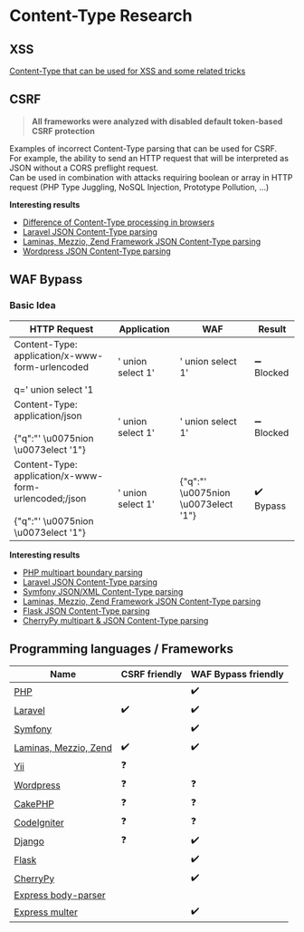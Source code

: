 # Content-Type Research

## XSS

[Content-Type that can be used for XSS and some related tricks](XSS.md)

## CSRF

> **All frameworks were analyzed with disabled default token-based CSRF protection**

Examples of incorrect Content-Type parsing that can be used for CSRF.  
For example, the ability to send an HTTP request that will be interpreted as JSON without a CORS preflight request.  
Can be used in combination with attacks requiring boolean or array in HTTP request (PHP Type Juggling, NoSQL Injection, Prototype Pollution, ...)

**Interesting results**
 * [Difference of Content-Type processing in browsers](Browsers.md)
 * [Laravel JSON Content-Type parsing](ct-tricks/Laravel.md)
 * [Laminas, Mezzio, Zend Framework JSON Content-Type parsing](ct-tricks/Mezzio.md)
 * [Wordpress JSON Content-Type parsing](ct-tricks/Wordpress.md)

## WAF Bypass

### Basic Idea

| HTTP Request                                                                                      | Application         | WAF                                   | Result                     |
|---------------------------------------------------------------------------------------------------|---------------------|---------------------------------------|----------------------------|
| Content-Type: application/x-www-form-urlencoded<br><br>q=' union select '1                        | ' union select 1'   | ' union select 1'                     | :heavy_minus_sign: Blocked |
| Content-Type: application/json<br><br>{"q":"' \u0075nion \u0073elect '1"}                         | ' union select 1'   | ' union select 1'                     | :heavy_minus_sign: Blocked |
| Content-Type: application/x-www-form-urlencoded;/json<br><br>{"q":"' \u0075nion \u0073elect '1"}  | ' union select 1'   | {"q":"' \u0075nion \u0073elect '1"}   | :heavy_check_mark: Bypass  |

**Interesting results**
 * [PHP multipart boundary parsing](ct-tricks/PHP.md)
 * [Laravel JSON Content-Type parsing](ct-tricks/Laravel.md)
 * [Symfony JSON/XML Content-Type parsing](ct-tricks/Symfony.md)
 * [Laminas, Mezzio, Zend Framework JSON Content-Type parsing](ct-tricks/Mezzio.md)
 * [Flask JSON Content-Type parsing](ct-tricks/Flask.md)
 * [CherryPy multipart & JSON Content-Type parsing](ct-tricks/CherryPy.md)

## Programming languages / Frameworks

| Name | CSRF friendly | WAF Bypass friendly |
|------|---------------|---------------------|
| [PHP](ct-tricks/PHP.md)                                   |                    | :heavy_check_mark: |
| [Laravel](ct-tricks/Laravel.md)                           | :heavy_check_mark: | :heavy_check_mark: |
| [Symfony](ct-tricks/Symfony.md)                           |                    | :heavy_check_mark: |
| [Laminas, Mezzio, Zend](ct-tricks/Mezzio.md)              | :heavy_check_mark: | :heavy_check_mark: |
| [Yii](ct-tricks/Yii.md)                                   | :question:         |                    |
| [Wordpress](ct-tricks/Wordpress.md)                       | :question:         | :question:         |
| [CakePHP](ct-tricks/CakePHP.md)                           | :question:         | :question:         |
| [CodeIgniter](ct-tricks/CodeIgniter.md)                   | :question:         | :question:         |
| [Django](ct-tricks/Django.md)                             | :question:         | :heavy_check_mark: |
| [Flask](ct-tricks/Flask.md)                               |                    | :heavy_check_mark: |
| [CherryPy](ct-tricks/CherryPy.md)                         |                    | :heavy_check_mark: |
| [Express body-parser](ct-tricks/Express_body-parser.md)   |                    |                    |
| [Express multer](ct-tricks/Express_body-parser.md)        |                    | :heavy_check_mark: |

